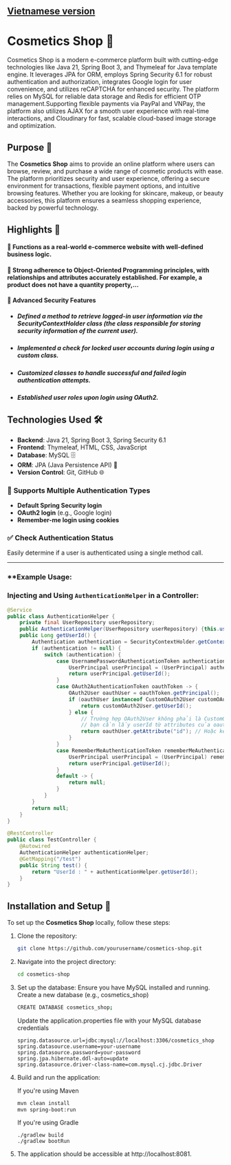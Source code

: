 ## [Vietnamese version](https://github.com/PhatBee/Cosmetics_Shop/blob/master/README(vi).md)


# Cosmetics Shop 💄

Cosmetics Shop is a modern e-commerce platform built with cutting-edge technologies like Java 21, Spring Boot 3, and Thymeleaf for Java template engine. It leverages JPA for ORM, employs Spring Security 6.1 for robust authentication and authorization, integrates Google login for user convenience, and utilizes reCAPTCHA for enhanced security. The platform relies on MySQL for reliable data storage and Redis for efficient OTP management.Supporting flexible payments via PayPal and VNPay, the platform also utilizes AJAX for a smooth user experience with real-time interactions, and Cloudinary for fast, scalable cloud-based image storage and optimization.

## Purpose 🎯

The **Cosmetics Shop** aims to provide an online platform where users can browse, review, and purchase a wide range of cosmetic products with ease. The platform prioritizes security and user experience, offering a secure environment for transactions, flexible payment options, and intuitive browsing features. Whether you are looking for skincare, makeup, or beauty accessories, this platform ensures a seamless shopping experience, backed by powerful technology.

## Highlights 🌟  

#### 🚀 Functions as a real-world e-commerce website with well-defined business logic.

#### 🎯 Strong adherence to Object-Oriented Programming principles, with relationships and attributes accurately established. For example, a product does not have a quantity property,...

#### 🔐 Advanced Security Features  
- ##### Defined a method to retrieve logged-in user information via the SecurityContextHolder class (the class responsible for storing security information of the current user).

- ##### Implemented a check for locked user accounts during login using a custom class.

- ##### Customized classes to handle successful and failed login authentication attempts.

- ##### Established user roles upon login using OAuth2.




## Technologies Used 🛠️

- **Backend**: Java 21, Spring Boot 3, Spring Security 6.1
- **Frontend**: Thymeleaf, HTML, CSS, JavaScript
- **Database**: MySQL 🗄️
- **ORM**: JPA (Java Persistence API) 🔄
- **Version Control**: Git, GitHub 🌐
### 🔐 **Supports Multiple Authentication Types**  
- **Default Spring Security login**  
- **OAuth2 login** (e.g., Google login)  
- **Remember-me login using cookies**  

### ✅ **Check Authentication Status**  
Easily determine if a user is authenticated using a single method call.  

---

### **Example Usage:
### Injecting and Using `AuthenticationHelper` in a Controller:  


```java
@Service
public class AuthenticationHelper {
    private final UserRepository userRepository;
    public AuthenticationHelper(UserRepository userRepository) {this.userRepository = userRepository;}
    public Long getUserId() {
        Authentication authentication = SecurityContextHolder.getContext().getAuthentication();
        if (authentication != null) {
            switch (authentication) {
                case UsernamePasswordAuthenticationToken authenticationToken -> {
                    UserPrincipal userPrincipal = (UserPrincipal) authentication.getPrincipal();
                    return userPrincipal.getUserId();
                }
                case OAuth2AuthenticationToken oauthToken -> {
                    OAuth2User oauthUser = oauthToken.getPrincipal();
                    if (oauthUser instanceof CustomOAuth2User customOAuth2User) {
                        return customOAuth2User.getUserId();
                    } else {
                        // Trường hợp OAuth2User không phải là CustomOAuth2User,
                        // bạn cần lấy userId từ attributes của oauthUser
                        return oauthUser.getAttribute("id"); // Hoặc key tương ứng với userId
                    }
                }
                case RememberMeAuthenticationToken rememberMeAuthenticationToken -> {
                    UserPrincipal userPrincipal = (UserPrincipal) rememberMeAuthenticationToken.getPrincipal();
                    return userPrincipal.getUserId();
                }
                default -> {
                    return null;
                }
            }
        }
        return null;
    }
}
```
```java
@RestController
public class TestController {
    @Autowired
    AuthenticationHelper authenticationHelper;
    @GetMapping("/test")
    public String test() {
        return "UserId : " + authenticationHelper.getUserId();
    }
}
```
## Installation and Setup 🚀

To set up the **Cosmetics Shop** locally, follow these steps:

1. Clone the repository:
   ```bash
   git clone https://github.com/yourusername/cosmetics-shop.git
   ```

2. Navigate into the project directory:
   ```bash
   cd cosmetics-shop
   ```

3. Set up the database:
Ensure you have MySQL installed and running.
Create a new database (e.g., cosmetics_shop)
    ```bash
    CREATE DATABASE cosmetics_shop;
    ```

    Update the application.properties file with your MySQL database credentials

    ```
    spring.datasource.url=jdbc:mysql://localhost:3306/cosmetics_shop
    spring.datasource.username=your-username
    spring.datasource.password=your-password
    spring.jpa.hibernate.ddl-auto=update
    spring.datasource.driver-class-name=com.mysql.cj.jdbc.Driver
    ```


4. Build and run the application:

    If you're using Maven
    ```bash
    mvn clean install
    mvn spring-boot:run
    ```

    If you're using Gradle
     ```
    ./gradlew build
    ./gradlew bootRun
    ```


5. The application should be accessible at http://localhost:8081.
